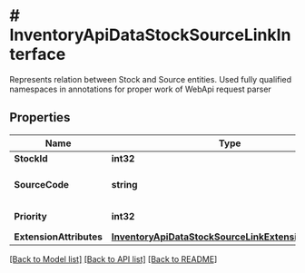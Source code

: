 # # InventoryApiDataStockSourceLinkInterface
Represents relation between Stock and Source entities. Used fully qualified namespaces in annotations for proper work of WebApi request parser

## Properties 


Name | Type | Description | Notes
------------ | ------------- | ------------- | -------------
**StockId**| **int32** | Stock id  | [optional]
**SourceCode**| **string** | Source code of the link  | [optional]
**Priority**| **int32** | Priority of the link  | [optional]
**ExtensionAttributes**| [**InventoryApiDataStockSourceLinkExtensionInterface**](InventoryApiDataStockSourceLinkExtensionInterface.md) |   | [optional]


[[Back to Model list]](../../README.md#models) [[Back to API list]](../../README.md#endpoints) [[Back to README]](../../README.md)

